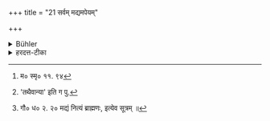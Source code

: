 +++
title = "21 सर्वम् मद्यमपेयम्"

+++

<details><summary>Bühler</summary>

21. All intoxicating drinks are forbidden.
</details>

<details><summary>हरदत्त-टीका</summary>

## सूत्रम्
सर्वं मद्यमपेयम् ॥ २१ ॥  
### टिप्पनी
मद्यं मदकरं तत्सर्वमपेयम् । अत्र स्मृत्यन्तरवशाद्व्यवस्था ।  
तत्र मनुः —  
[^५] 'गौडी पैष्टी च माध्वी च विज्ञेया त्रिविधा सुरा।  
यथैवैका न पातव्या[^६] तथा सर्वा द्विजोत्तमैः । इति ।   सुराव्यतिरिक्तं तु मद्यं ब्राह्मणस्य नित्यमपेयम् ॥  
तथा च गौतमः—  
[^१] 'मद्यं नित्यं ब्राह्मणस्य क्षत्रियवैश्ययोस्तु ब्रह्मचारिणो'रिति ॥२१॥  

[^५]: म० स्मृ० ११. ९४  

[^६]: 'तथैवान्या' इति ग पु.  

[^१]:

    गौ० ध० २. २० मद्यं नित्यं ब्राह्मणः, इत्येव सूत्रम् ॥
</details>
